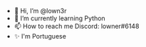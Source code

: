 - 👋 Hi, I’m @lown3r
- 🌱 I’m currently learning Python
- 📫 How to reach me Discord: lowner#6148
- ✨ I'm Portuguese
<!---
lown3r/lown3r is a ✨ special ✨ repository because its `README.md` (this file) appears on your GitHub profile.
You can click the Preview link to take a look at your changes.
--->
